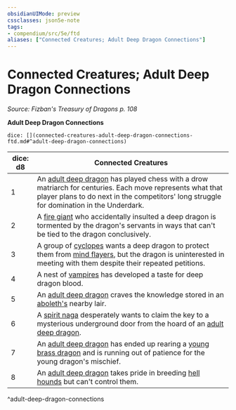 ```yaml
---
obsidianUIMode: preview
cssclasses: json5e-note
tags:
- compendium/src/5e/ftd
aliases: ["Connected Creatures; Adult Deep Dragon Connections"]
---
```

# Connected Creatures; Adult Deep Dragon Connections
*Source: Fizban's Treasury of Dragons p. 108* 

**Adult Deep Dragon Connections**

`dice: [](connected-creatures-adult-deep-dragon-connections-ftd.md#^adult-deep-dragon-connections)`

| dice: d8 | Connected Creatures |
|----------|---------------------|
| 1 | An [adult deep dragon](2-Mechanics/CLI/bestiary/dragon/adult-deep-dragon-ftd.md) has played chess with a drow matriarch for centuries. Each move represents what that player plans to do next in the competitors' long struggle for domination in the Underdark. |
| 2 | A [fire giant](2-Mechanics/CLI/bestiary/giant/fire-giant.md) who accidentally insulted a deep dragon is tormented by the dragon's servants in ways that can't be tied to the dragon conclusively. |
| 3 | A group of [cyclopes](2-Mechanics/CLI/bestiary/giant/cyclops.md) wants a deep dragon to protect them from [mind flayers](2-Mechanics/CLI/bestiary/aberration/mind-flayer.md), but the dragon is uninterested in meeting with them despite their repeated petitions. |
| 4 | A nest of [vampires](2-Mechanics/CLI/bestiary/undead/vampire.md) has developed a taste for deep dragon blood. |
| 5 | An [adult deep dragon](2-Mechanics/CLI/bestiary/dragon/adult-deep-dragon-ftd.md) craves the knowledge stored in an [aboleth's](2-Mechanics/CLI/bestiary/aberration/aboleth.md) nearby lair. |
| 6 | A [spirit naga](2-Mechanics/CLI/bestiary/monstrosity/spirit-naga.md) desperately wants to claim the key to a mysterious underground door from the hoard of an [adult deep dragon](2-Mechanics/CLI/bestiary/dragon/adult-deep-dragon-ftd.md). |
| 7 | An [adult deep dragon](2-Mechanics/CLI/bestiary/dragon/adult-deep-dragon-ftd.md) has ended up rearing a [young brass dragon](2-Mechanics/CLI/bestiary/dragon/young-brass-dragon.md) and is running out of patience for the young dragon's mischief. |
| 8 | An [adult deep dragon](2-Mechanics/CLI/bestiary/dragon/adult-deep-dragon-ftd.md) takes pride in breeding [hell hounds](2-Mechanics/CLI/bestiary/fiend/hell-hound.md) but can't control them. |
^adult-deep-dragon-connections
